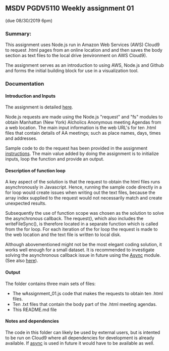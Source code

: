 ## MSDV PGDV5110 Weekly assignment 01 
(due 08/30/2019 6pm)

### Summary:

This assignment uses Node.js run in Amazon Web Services (AWS) Cloud9 
to request .html pages from an online location and and then saves the body section 
as text files to the local drive (environment on AWS Cloud9).

The assignment serves as an introduction to using AWS, Node.js and Github
and forms the initial building block for use in a visualization tool.

### Documentation

#### Introduction and Inputs

The assignment is detailed [here](https://github.com/visualizedata/data-structures/blob/master/weekly_assignment_01.md).

Node.js requests are made using the Node.js "request" and "fs" modules to obtain Manhattan (New York) Alcholics Anonymous meeting Agendas from a web location.
The main input information is the web URL's for ten .html files that contain details of AA meetings; such as place names, days, times and addresses.

Sample code to do the request has been provided in the assignment [instructions](https://github.com/visualizedata/data-structures/blob/master/weekly_assignment_01.md).
The main value added by doing the assignment is to initialize inputs, loop the function and provide an output.

#### Description of function loop

A key aspect of the solution is that the request to obtain the html files runs asynchronously in Javascript. 
Hence, running the sample code directly in a for loop would create issues when writing out the text files,
because the array index supplied to the request would not necessarily match and create unexpected results.

Subsequently the use of function scope was chosen as the solution to solve the asynchronous callback.
The request(), which also includes the writeFileSync(), is therefore located in a separate function which is called from the for loop.
For each iteration of the for loop the request is made to the web location and the text file is written to local disk.

Although abovementioned might not be the most elegant coding solution, it works well enough for a small dataset.
It is recommended to investigate solving the asynchronous callback issue in future using the [Async](https://www.npmjs.com/package/async) module. 
(See also [here](https://caolan.github.io/async/v3/docs.html)). 


#### Output

The folder contains three main sets of files:
* The wAssignment_01.js code that makes the requests to obtain ten .html files.
* Ten .txt files that contain the body part of the .html meeting agendas.
* This README.md file



#### Notes and dependencies

The code in this folder can likely be used by external users, 
but is intented to be run on Cloud9 where all dependencies for development is already available.
If [async](https://www.npmjs.com/package/async) is used in future it would have to be available as well.



